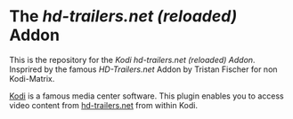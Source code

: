 # The *hd-trailers.net (reloaded)* Addon

This is the repository for the *Kodi hd-trailers.net (reloaded) Addon*.
Insprired by the famous *HD-Trailers.net* Addon by Tristan Fischer for non 
Kodi-Matrix.


[Kodi](https://kodi.tv/) is a famous media center software. This
plugin enables you to access video content from
[hd-trailers.net](http://www.hd-trailers.net) from within Kodi.


